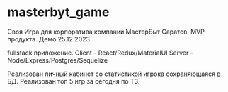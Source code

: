 # masterbyt_game

Своя Игра для корпоратива компании МастерБыт Саратов.
MVP продукта. Демо 25.12.2023

fullstack приложение. Client - React/Redux/MaterialUI
                      Server - Node/Express/Postgres/Sequelize

Реализован личный кабинет со статистикой игрока сохраняющаяся в БД.
Реализован топ 5 игр за сегодня по ТЗ.

